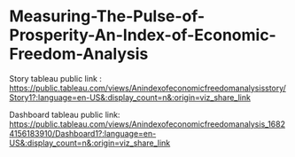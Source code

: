 # Measuring-The-Pulse-of-Prosperity-An-Index-of-Economic-Freedom-Analysis




Story tableau public link : https://public.tableau.com/views/Anindexofeconomicfreedomanalysisstory/Story1?:language=en-US&:display_count=n&:origin=viz_share_link


Dashboard tableau public link: https://public.tableau.com/views/Anindexofeconomicfreedomanalysis_16824156183910/Dashboard1?:language=en-US&:display_count=n&:origin=viz_share_link﻿ ﻿ ﻿ 
